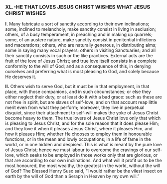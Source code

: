 
### XL.-HE THAT LOVES JESUS CHRIST WISHES WHAT JESUS CHRIST WISHES

**I\.** Many fabricate a sort of sanctity according to their own inclinations; some, inclined to melancholy, make sanctity consist in living in seclusion; others, of a busy temperament, in preaching and in making up quarrels; some, of an austere nature, make sanctity consist in penitential inflictions and macerations; others, who are naturally generous, in distributing alms; some in saying many vocal prayers; others in visiting Sanctuaries; and all their sanctity consists in such or the like practices. External acts are the fruit of the love of Jesus Christ; and true love itself consists in a complete conformity to the will of God; and as a consequence of this, in denying ourselves and preferring what is most pleasing to God, and solely because He deserves it.

**II\.** Others wish to serve God, but it must be in that employment, in that place, with those companions, and in such circumstances; or else they either neglect their duty, or at least do it with a bad grace: such as these are not free in spirit, but are slaves of self-love, and on that account reap little merit even from what they perform; moreover, they live in perpetual disquiet, since their attachment to self-will makes the yoke of Jesus Christ become heavy to them. The true lovers of Jesus Christ love only that which is pleasing to Jesus Christ, and for the sole reason that it does please Him; and they love it when it pleases Jesus Christ, where it pleases Him, and how it pleases Him; whether He chooses to employ them in honourable functions, or in the mean and lowly occupations; in a life of fame in the world, or in one hidden and despised. This is what is meant by the pure love of Jesus Christ; hence we must labour to overcome the cravings of our self-love, which seeks to be employed in those works only that are glorious, or that are according to our own inclinations. And what will it profit us to be the most honoured, the most wealthy, the greatest in the world, without the will of God? The Blessed Henry Suso said, “I would rather be the vilest insect on earth by the will of God than a Seraph in Heaven by my own will.”


